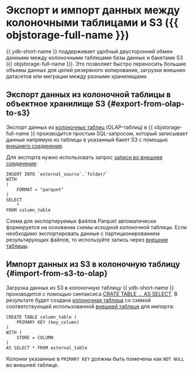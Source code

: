 # Экспорт и импорт данных между колоночными таблицами и S3 ({{ objstorage-full-name }})

{{ ydb-short-name }} поддерживает удобный двусторонний обмен данными между колоночными таблицами базы данных и бакетами S3 ({{ objstorage-full-name }}). Это позволяет быстро переносить большие объемы данных для целей резервного копирования, загрузки внешних датасетов или миграции между разными хранилищами.

## Экспорт данных из колоночной таблицы в объектное хранилище S3 {#export-from-olap-to-s3}

Экспорт данных из [колоночных таблиц](../../datamodel/table.md#column-oriented-tables) (OLAP-таблиц) в {{ objstorage-full-name }} производится простым SQL-запросом, который записывает данные напрямую из таблицы в указанный бакет S3 с помощью [внешнего соединения](../../datamodel/external_data_source.md).

Для экспорта нужно использовать запрос [записи во внешнее соединение](write_data.md#connection-write):

```yql
INSERT INTO `external_source`.`folder/`
WITH
(
    FORMAT = "parquet"
)
SELECT
    *
FROM column_table
```

Схема для экспортируемых файлов Parquet автоматически формируется на основании схемы исходной колоночной таблицы. Если необходимо экспортировать данные с партиционированием результирующих файлов, то используйте запись через [внешние таблицы](write_data.md#external-table-write).

## Импорт данных из S3 в колоночную таблицу {#import-from-s3-to-olap}

Загрузка данных из S3 в колоночную таблицу {{ ydb-short-name }} производится с помощью синтаксиса [CRATE TABLE ... AS SELECT](../../../yql/reference/syntax/create_table/index.md). В результате будет создана [колоночная таблица](../../datamodel/table.md#column-oriented-tables) со схемой соответствующей использованной [внешней таблице](../../datamodel/external_table.md) для импорта:

```yql
CREATE TABLE column_table (
    PRIMARY KEY (key_column)
)
WITH (
    STORE = COLUMN
)
AS SELECT * FROM external_table
```

Колонки указанные в `PRIMARY KEY` должны быть помечены как `NOT NULL` во внешней таблице.
